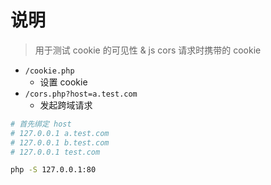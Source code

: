 # 说明

> 用于测试 cookie 的可见性 & js cors 请求时携带的 cookie

- `/cookie.php`
  - 设置 cookie
- `/cors.php?host=a.test.com`
  - 发起跨域请求

```bash
# 首先绑定 host
# 127.0.0.1 a.test.com
# 127.0.0.1 b.test.com
# 127.0.0.1 test.com

php -S 127.0.0.1:80
```
